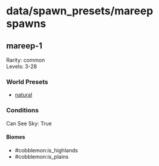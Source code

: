 # data/spawn_presets/mareep spawns  
  
## mareep-1  
Rarity: common  
Levels: 3-28  
  
### World Presets  
* [natural](/data/world_presets/natural.md)  
  
### Conditions  
Can See Sky: True  
  
#### Biomes  
  * #cobblemon:is_highlands
  * #cobblemon:is_plains
  

